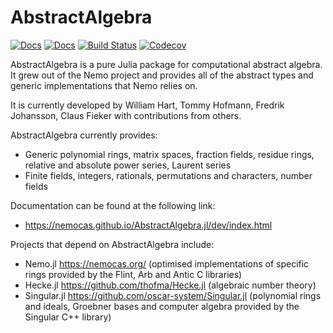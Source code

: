 # AbstractAlgebra

[![Docs](https://img.shields.io/badge/docs-dev-blue.svg)](https://nemocas.github.io/AbstractAlgebra.jl/dev)
[![Docs](https://img.shields.io/badge/docs-stable-blue.svg)](https://nemocas.github.io/AbstractAlgebra.jl/stable)
[![Build Status](https://github.com/Nemocas/AbstractAlgebra.jl/workflows/Run%20tests/badge.svg)](https://github.com/Nemocas/AbstractAlgebra.jl/actions?query=workflow%3A%22Run%20tests%22+branch%3Amaster)
[![Codecov](https://codecov.io/github/Nemocas/AbstractAlgebra.jl/coverage.svg?branch=master&token=)](https://codecov.io/gh/Nemocas/AbstractAlgebra.jl)

AbstractAlgebra is a pure Julia package for computational abstract algebra. It grew out of the Nemo project and provides all of the abstract types and generic implementations that Nemo relies on.

It is currently developed by William Hart, Tommy Hofmann, Fredrik Johansson,
Claus Fieker with contributions from others.

AbstractAlgebra currently provides:

* Generic polynomial rings, matrix spaces, fraction fields, residue rings, relative and absolute power series, Laurent series
* Finite fields, integers, rationals, permutations and characters, number fields

Documentation can be found at the following link:

* <https://nemocas.github.io/AbstractAlgebra.jl/dev/index.html>

Projects that depend on AbstractAlgebra include:

* Nemo.jl <https://nemocas.org/> (optimised implementations of specific rings provided by the Flint, Arb and Antic C libraries)
* Hecke.jl <https://github.com/thofma/Hecke.jl> (algebraic number theory)
* Singular.jl <https://github.com/oscar-system/Singular.jl> (polynomial rings and ideals, Groebner bases and computer algebra provided by the Singular C++ library)
